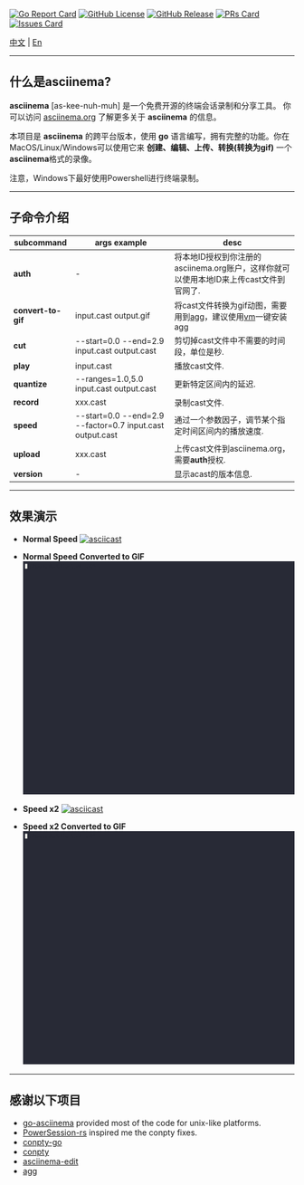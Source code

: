 [![Go Report Card](https://img.shields.io/badge/go%20report-A+-brightgreen.svg?style=for-the-badge)](https://github.com/gvcgo/asciinema)
[![GitHub License](https://img.shields.io/github/license/gvcgo/asciinema?style=for-the-badge)](LICENSE)
[![GitHub Release](https://img.shields.io/github/v/release/gvcgo/asciinema?display_name=tag&style=for-the-badge)](https://github.com/gvcgo/asciinema/releases)
[![PRs Card](https://img.shields.io/badge/PRs-vm-cyan.svg?style=for-the-badge)](https://github.com/gvcgo/asciinema/pulls)
[![Issues Card](https://img.shields.io/badge/Issues-vm-pink.svg?style=for-the-badge)](https://github.com/gvcgo/asciinema/issues)

[中文](https://github.com/gvcgo/asciinema/blob/main/docs/README_CN.md) | [En](https://github.com/gvcgo/asciinema)

------------
## 什么是asciinema?

**asciinema** [as-kee-nuh-muh] 是一个免费开源的终端会话录制和分享工具。
你可以访问 [asciinema.org](https://asciinema.org) 了解更多关于 **asciinema** 的信息。

本项目是 **asciinema** 的跨平台版本，使用 **go** 语言编写，拥有完整的功能。你在MacOS/Linux/Windows可以使用它来 **创建、编辑、上传、转换(转换为gif)** 一个 **asciinema**格式的录像。

注意，Windows下最好使用Powershell进行终端录制。

------------
## 子命令介绍
| subcommand | args example | desc |
|-------|-------|-------|
| **auth** | - | 将本地ID授权到你注册的asciinema.org账户，这样你就可以使用本地ID来上传cast文件到官网了. |
| **convert-to-gif** | input.cast output.gif | 将cast文件转换为gif动图，需要用到[agg](https://github.com/asciinema/agg)，建议使用[vm](https://github.com/gvcgo/asciinema)一键安装agg |
| **cut** | --start=0.0 --end=2.9 input.cast output.cast | 剪切掉cast文件中不需要的时间段，单位是秒. |
| **play** | input.cast | 播放cast文件. |
| **quantize** | --ranges=1.0,5.0 input.cast output.cast | 更新特定区间内的延迟. |
| **record** | xxx.cast | 录制cast文件. |
| **speed** | --start=0.0 --end=2.9 --factor=0.7 input.cast output.cast | 通过一个参数因子，调节某个指定时间区间内的播放速度. |
| **upload** | xxx.cast | 上传cast文件到asciinema.org，需要**auth**授权. |
| **version** | - | 显示acast的版本信息. |

------------
## 效果演示

- **Normal Speed**
[![asciicast](https://asciinema.org/a/651138.svg)](https://asciinema.org/a/651138)
- **Normal Speed Converted to GIF**
![normal](https://github.com/moqsien/img_repo/raw/main/test.gif)

- **Speed x2**
[![asciicast](https://asciinema.org/a/651140.svg)](https://asciinema.org/a/651140)
- **Speed x2 Converted to GIF**
![speedup](https://github.com/moqsien/img_repo/raw/main/test-speedup.gif)

------------

## 感谢以下项目

- [go-asciinema](https://github.com/securisec/asciinema) provided most of the code for unix-like platforms.
- [PowerSession-rs](https://github.com/Watfaq/PowerSession-rs) inspired me the conpty fixes.
- [conpty-go](https://github.com/qsocket/conpty-go)
- [conpty](https://github.com/UserExistsError/conpty)
- [asciinema-edit](https://github.com/cirocosta/asciinema-edit)
- [agg](https://github.com/asciinema/agg)
